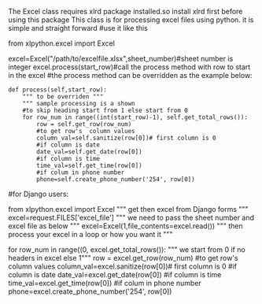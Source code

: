 The Excel class requires xlrd package installed.so install xlrd first before using this package
This class is for processing excel files using python. it is simple and straight forward
#use it like this

from xlpython.excel import Excel 

excel=Excel("/path/to/excelfile.xlsx",sheet_number)#sheet number is integer
excel.process(start_row)#call the process method with row to start in the excel
#the process method can be overridden as the example below:

    def process(self,start_row):
        """ to be overriden """
        """ sample processing is a shown
        #to skip heading start from 1 else start from 0
        for row_num in range((int(start_row)-1), self.get_total_rows()):
            row = self.get_row(row_num)
            #to get row's  column values
            column_val=self.sanitize(row[0])# first column is 0
            #if column is date
            date_val=self.get_date(row[0])
            #if column is time
            time_val=self.get_time(row[0])
            #if colum in phone number
            phone=self.create_phone_number('254', row[0])
    
            
            
#for Django users:

from xlpython.excel import Excel
""" get then excel from Django forms """
excel=request.FILES['excel_file'] 
""" we need to pass the sheet number and excel file as below """
excel=Excel(1,file_contents=excel.read()) 
""" then process your excel in a loop or how you want it """

for row_num in range((0, excel.get_total_rows()): """ we start from 0  if no headers in excel else 1"""
            row = excel.get_row(row_num)
            #to get row's  column values
            column_val=excel.sanitize(row[0])# first column is 0
            #if column is date
            date_val=excel.get_date(row[0])
            #if column is time
            time_val=excel.get_time(row[0])
            #if colum in phone number
            phone=excel.create_phone_number('254', row[0])

                    


